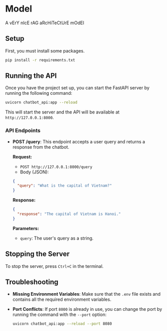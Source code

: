 # Model
A vErY nIcE rAG aRcHiTeCtUrE mOdEl

## Setup

First, you must install some packages.

```bash
pip install -r requirements.txt
```

## Running the API

Once you have the project set up, you can start the FastAPI server by running the following command:

```bash
uvicorn chatbot_api:app --reload
```

This will start the server and the API will be available at `http://127.0.0.1:8000`.

### API Endpoints

- **POST /query**: This endpoint accepts a user query and returns a response from the chatbot.

    **Request:**
    - `POST http://127.0.0.1:8000/query`
    - Body (JSON):
    
    ```json
    {
      "query": "What is the capital of Vietnam?"
    }
    ```

    **Response:**
    
    ```json
    {
      "response": "The capital of Vietnam is Hanoi."
    }
    ```

    **Parameters:**
    - `query`: The user's query as a string.

## Stopping the Server

To stop the server, press `Ctrl+C` in the terminal.

## Troubleshooting

- **Missing Environment Variables**: Make sure that the `.env` file exists and contains all the required environment variables.
- **Port Conflicts**: If port `8000` is already in use, you can change the port by running the command with the `--port` option:
  
  ```bash
  uvicorn chatbot_api:app --reload --port 8080
  ```
